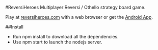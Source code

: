 #ReversiHeroes
Multiplayer Reversi / Othello strategy board game.

Play at [reversiheroes.com](http://reversiheroes.com) with a web browser or get the [Android App](https://play.google.com/store/apps/details?id=es.mnlg.reversiheroes).

##Install

* Run npm install to download all the dependencies.
* Use npm start to launch the nodejs server.